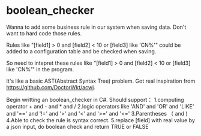# boolean_checker

Wanna to add some business rule in our system when saving data. Don't want to hard code those rules.

Rules like "[field1] > 0 and [field2] < 10 or [field3] like 'CN%'" could be added to a configuration table 
and be checked when saving.

So need to intepret these rules like "[field1] > 0 and [field2] < 10 or [field3] like 'CN%'" in the program.

It's like a basic AST(Abstract Syntax Tree) problem.
Got real inspiration from https://github.com/DoctorWkt/acwj.

Begin writting an boolean_checker in C#. 
Should support：
1.computing operator + and - and * and /
2.logic operators like 'AND' and 'OR' and 'LIKE' and '==' and '!=' and '>' and '<' and '>=' and '<='
3.Parentheses （ and )
4.Able to check the rule is syntax correct.
5.replace [field] with real value by a json input, do boolean check and return TRUE or FALSE

